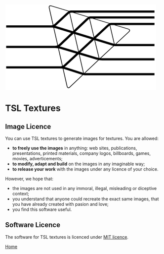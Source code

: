 ﻿<img class="logo" src="../assets/logo/logo.png">

# TSL Textures


## Image Licence
	
	
You can use TSL textures to generate images for textures. You are allowed:

* **to freely use the images** in anything: web sites, publications, presentations, printed materials, company logos, billboards, games, movies, adverticements;
* **to modify, adapt and build** on the images in any imaginable way;
* **to release your work** with the images under any licence of your choice.


However, we hope that:
	
* the images are not used in any immoral, illegal, misleading or diceptive context;
* you understand that anyone could recreate the exact same images, that you have already created with pasion and love;
* you find this software useful.


## Software Licence
	
The software for TSL textures is licenced under
[MIT licence](https://github.com/boytchev/tsl-textures?tab=MIT-1-ov-file#readme).


<div class="footnote">
	<a href="../">Home</a>
</div>
